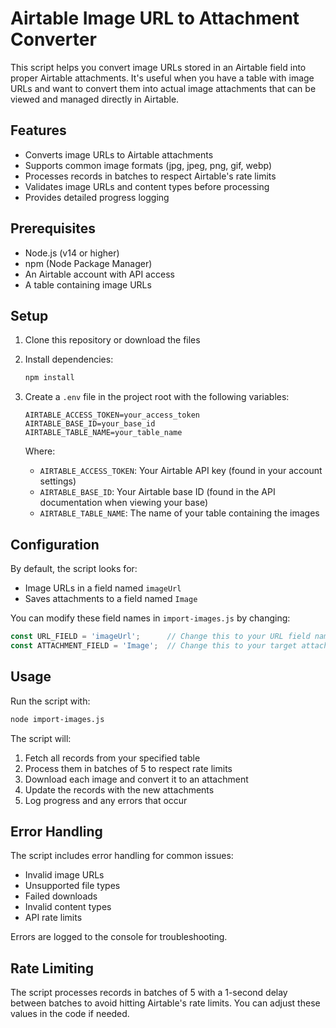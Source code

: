 # Airtable Image URL to Attachment Converter

This script helps you convert image URLs stored in an Airtable field into proper Airtable attachments. It's useful when you have a table with image URLs and want to convert them into actual image attachments that can be viewed and managed directly in Airtable.

## Features

- Converts image URLs to Airtable attachments
- Supports common image formats (jpg, jpeg, png, gif, webp)
- Processes records in batches to respect Airtable's rate limits
- Validates image URLs and content types before processing
- Provides detailed progress logging

## Prerequisites

- Node.js (v14 or higher)
- npm (Node Package Manager)
- An Airtable account with API access
- A table containing image URLs

## Setup

1. Clone this repository or download the files
2. Install dependencies:
   ```bash
   npm install
   ```
3. Create a `.env` file in the project root with the following variables:
   ```
   AIRTABLE_ACCESS_TOKEN=your_access_token
   AIRTABLE_BASE_ID=your_base_id
   AIRTABLE_TABLE_NAME=your_table_name
   ```

   Where:
   - `AIRTABLE_ACCESS_TOKEN`: Your Airtable API key (found in your account settings)
   - `AIRTABLE_BASE_ID`: Your Airtable base ID (found in the API documentation when viewing your base)
   - `AIRTABLE_TABLE_NAME`: The name of your table containing the images

## Configuration

By default, the script looks for:
- Image URLs in a field named `imageUrl`
- Saves attachments to a field named `Image`

You can modify these field names in `import-images.js` by changing:
```javascript
const URL_FIELD = 'imageUrl';      // Change this to your URL field name
const ATTACHMENT_FIELD = 'Image';  // Change this to your target attachment field name
```

## Usage

Run the script with:
```bash
node import-images.js
```

The script will:
1. Fetch all records from your specified table
2. Process them in batches of 5 to respect rate limits
3. Download each image and convert it to an attachment
4. Update the records with the new attachments
5. Log progress and any errors that occur

## Error Handling

The script includes error handling for common issues:
- Invalid image URLs
- Unsupported file types
- Failed downloads
- Invalid content types
- API rate limits

Errors are logged to the console for troubleshooting.

## Rate Limiting

The script processes records in batches of 5 with a 1-second delay between batches to avoid hitting Airtable's rate limits. You can adjust these values in the code if needed. 